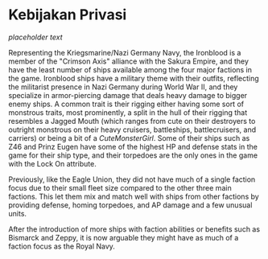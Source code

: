 # Kebijakan Privasi

*placeholder text*

Representing the Kriegsmarine/Nazi Germany Navy, the Ironblood is a member of
the "Crimson Axis" alliance with the Sakura Empire, and they have the least
number of ships available among the four major factions in the game. Ironblood
ships have a military theme with their outfits, reflecting the militarist
presence in Nazi Germany during World War II, and they specialize in
armor-piercing damage that deals heavy damage to bigger enemy ships. A common
trait is their rigging either having some sort of monstrous traits, most
prominently, a split in the hull of their rigging that resembles a Jagged Mouth
(which ranges from cute on their destroyers to outright monstrous on their heavy
cruisers, battleships, battlecruisers, and carriers) or being a bit of a
*CuteMonsterGirl*. Some of their ships such as Z46 and Prinz Eugen have some of
the highest HP and defense stats in the game for their ship type, and their
torpedoes are the only ones in the game with the Lock On attribute.

Previously, like the Eagle Union, they did not have much of a single faction
focus due to their small fleet size compared to the other three main factions.
This let them mix and match well with ships from other factions by providing
defense, homing torpedoes, and AP damage and a few unusual units.

After the introduction of more ships with faction abilities or benefits such as
Bismarck and Zeppy, it is now arguable they might have as much of a faction
focus as the Royal Navy.
